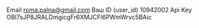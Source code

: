 Email roma.palna@gmail.com
Ваш ID (user_id) 10942002
Api Key OBl7sJP8JRALDmgicgFr6XMJCFl6PWmWrvc5BAic
